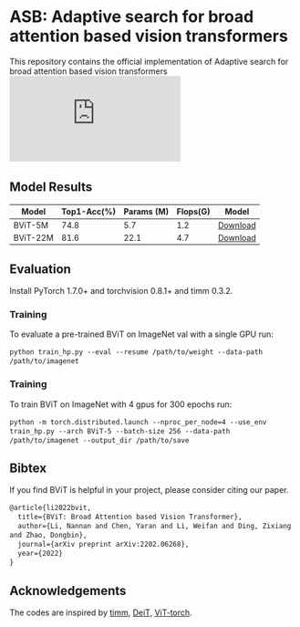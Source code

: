 # ASB: Adaptive search for broad attention based vision transformers
This repository contains the official implementation of Adaptive search for broad attention based vision transformers
![alt](https://github.com/Bpumpkin/ASB/blob/main/figs/evolve2.pdf)


## Model Results
|  Model   | Top1-Acc(%)  |  Params (M)   | Flops(G)  | Model  |
|  ----  | ----  |  ----  | ----  | ----  |
| BViT-5M  | 74.8 |  5.7  | 1.2  | [Download](https://pan.baidu.com/s/1q02tHE9Jk3M9PcIiK4vrdg?pwd=65q1)   |
| BViT-22M  | 81.6 |  22.1  | 4.7  | [Download](https://pan.baidu.com/s/1G_Zh-qDbAtcYvVYLXoF-Nw?pwd=dbgi)   |

## Evaluation
Install PyTorch 1.7.0+ and torchvision 0.8.1+ and timm 0.3.2.

### Training
To evaluate a pre-trained BViT on ImageNet val with a single GPU run:
```
python train_hp.py --eval --resume /path/to/weight --data-path /path/to/imagenet
```

### Training
To train BViT on ImageNet with 4 gpus for 300 epochs run:
```
python -m torch.distributed.launch --nproc_per_node=4 --use_env train_hp.py --arch BViT-5 --batch-size 256 --data-path /path/to/imagenet --output_dir /path/to/save
```



## Bibtex
If you find BViT is helpful in your project, please consider citing our paper.
```
@article{li2022bvit,
  title={BViT: Broad Attention based Vision Transformer},
  author={Li, Nannan and Chen, Yaran and Li, Weifan and Ding, Zixiang and Zhao, Dongbin},
  journal={arXiv preprint arXiv:2202.06268},
  year={2022}
}
```

## Acknowledgements
The codes are inspired by [timm](https://github.com/rwightman/pytorch-image-models), [DeiT](https://github.com/facebookresearch/deit), [ViT-torch](https://github.com/lucidrains/vit-pytorch).

